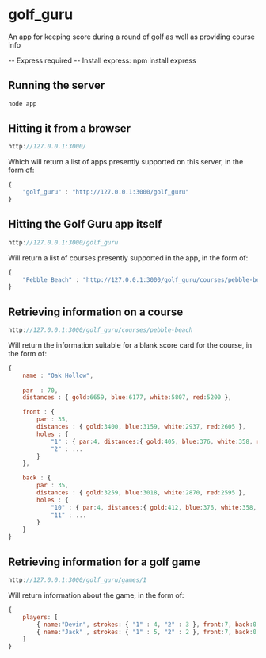 # golf_guru
An app for keeping score during a round of golf as well as providing course info

-- Express required --
Install express: npm install express

## Running the server
```javascript
node app
```

## Hitting it from a browser
```javascript
http://127.0.0.1:3000/
```
Which will return a list of apps presently supported on this server, in the form of:

```javascript
{
    "golf_guru" : "http://127.0.0.1:3000/golf_guru"
}
```

## Hitting the Golf Guru app itself
```javascript
http://127.0.0.1:3000/golf_guru
```
Will return a list of courses presently supported in the app, in the form of:
```javascript
{
    "Pebble Beach" : "http://127.0.0.1:3000/golf_guru/courses/pebble-beach"
}
```
## Retrieving information on a course
```javascript
http://127.0.0.1:3000/golf_guru/courses/pebble-beach
```
Will return the information suitable for a blank score card for the course, in the form of:
```javascript
{
    name : "Oak Hollow",
    
    par  : 70,
    distances : { gold:6659, blue:6177, white:5807, red:5200 },

    front : {
        par : 35,
        distances : { gold:3400, blue:3159, white:2937, red:2605 },
        holes : {
            "1" : { par:4, distances:{ gold:405, blue:376, white:358, red:315 } },
            "2" : ...
        }
    },

    back : {
        par : 35,
        distances : { gold:3259, blue:3018, white:2870, red:2595 },
        holes : {
            "10" : { par:4, distances:{ gold:412, blue:376, white:358, red:315 } },
            "11" : ...
        }
    }
}
```

## Retrieving information for a golf game
```javascript
http://127.0.0.1:3000/golf_guru/games/1
```
Will return information about the game, in the form of:
```javascript
{
    players: [
        { name:"Devin", strokes: { "1" : 4, "2" : 3 }, front:7, back:0, total:7 },
        { name:"Jack" , strokes: { "1" : 5, "2" : 2 }, front:7, back:0, total:7 }
    ]
}
```